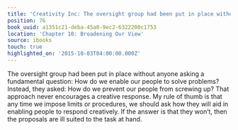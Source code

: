```yaml
---
title: 'Creativity Inc: The oversight group had been put in place without anyone ask…'
position: 76
book_uuid: a1351c21-deba-45a0-9ec2-6322200c1753
location: 'Chapter 10: Broadening Our View'
source: ibooks
touch: true
highlighted_on: '2015-10-03T04:00:00.000Z'
---
```


The oversight group had been put in place without anyone asking a fundamental question: How do we enable our people to solve problems? Instead, they asked: How do we prevent our people from screwing up? That approach never encourages a creative response. My rule of thumb is that any time we impose limits or procedures, we should ask how they will aid in enabling people to respond creatively. If the answer is that they won’t, then the proposals are ill suited to the task at hand.